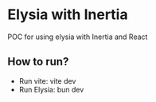 # Elysia with Inertia

POC for using elysia with Inertia and React

## How to run?

- Run vite: vite dev
- Run Elysia: bun dev
